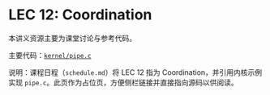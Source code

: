 # LEC 12: Coordination

本讲义资源主要为课堂讨论与参考代码。

主要代码：[`kernel/pipe.c`](/source/xv6-riscv/kernel/pipe.c)

说明：课程日程（`schedule.md`）将 LEC 12 指为 Coordination，并引用内核示例实现 `pipe.c`。此页作为占位页，方便侧栏链接并直接指向源码以供阅读。
